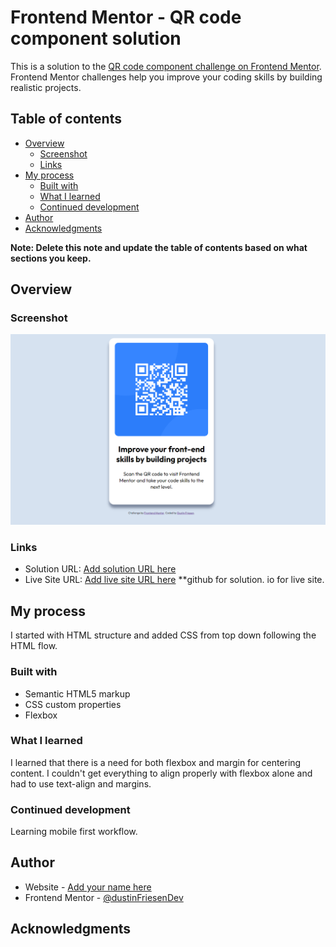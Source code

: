 # Frontend Mentor - QR code component solution

This is a solution to the [QR code component challenge on Frontend Mentor](https://www.frontendmentor.io/challenges/qr-code-component-iux_sIO_H). Frontend Mentor challenges help you improve your coding skills by building realistic projects. 

## Table of contents

- [Overview](#overview)
  - [Screenshot](#screenshot)
  - [Links](#links)
- [My process](#my-process)
  - [Built with](#built-with)
  - [What I learned](#what-i-learned)
  - [Continued development](#continued-development)
- [Author](#author)
- [Acknowledgments](#acknowledgments)

**Note: Delete this note and update the table of contents based on what sections you keep.**

## Overview

### Screenshot

![](images/screenshot-finished.png)


### Links

- Solution URL: [Add solution URL here](https://your-solution-url.com)
- Live Site URL: [Add live site URL here](https://your-live-site-url.com)
**github for solution. io for live site.

## My process

I started with HTML structure and added CSS from top down following the HTML flow. 

### Built with

- Semantic HTML5 markup
- CSS custom properties
- Flexbox

### What I learned

I learned that there is a need for both flexbox and margin for centering content. I couldn't get everything to align properly with flexbox alone and had to use text-align and margins.

### Continued development

Learning mobile first workflow.

## Author

- Website - [Add your name here](https://www.your-site.com)
- Frontend Mentor - [@dustinFriesenDev](https://www.frontendmentor.io/profile/yourusername)

## Acknowledgments